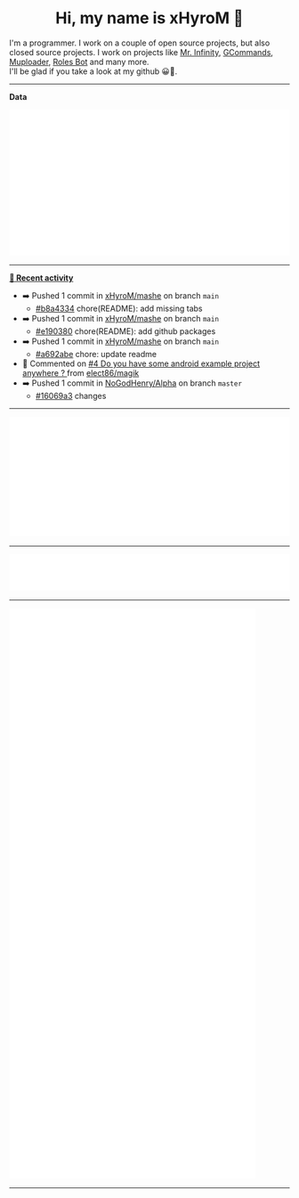 <p align="center">
    <!-- <img src="https://avatars.githubusercontent.com/u/56601352" width="192" alt="hyro's pfp" /> -->
    <h1 align="center">Hi, my name is xHyroM 👋</h1>
</p>

I'm a programmer. I work on a couple of open source projects, but also closed source projects. I work on projects like [Mr. Infinity](https://discord.com/oauth2/authorize?client_id=720321585625694239&scope=bot%20applications.commands&permissions=8&redirect_uri=https://blobs.gq/imanager&prompt=consent&response_type=code), [GCommands](https://github.com/Garlic-Team/GCommands), [Muploader](https://github.com/xHyroM/Muploader), [Roles Bot](https://github.com/xHyroM/roles-bot) and many more.  
I'll be glad if you take a look at my github 😀👀.

___
**Data**

<img src="https://github.com/xHyroM/xHyroM/blob/master/.cache/base.svg">

___

**[📰 Recent activity](https://github.com/xHyroM)**
* ➡️ Pushed 1 commit in [xHyroM/mashe](https://github.com/xHyroM/mashe) on branch `main`
  * [#b8a4334](https://github.com/xHyroM/mashe/commit/b8a4334) chore(README): add missing tabs
* ➡️ Pushed 1 commit in [xHyroM/mashe](https://github.com/xHyroM/mashe) on branch `main`
  * [#e190380](https://github.com/xHyroM/mashe/commit/e190380) chore(README): add github packages
* ➡️ Pushed 1 commit in [xHyroM/mashe](https://github.com/xHyroM/mashe) on branch `main`
  * [#a692abe](https://github.com/xHyroM/mashe/commit/a692abe) chore: update readme
* 💬 Commented on [#4 Do you have some android example project anywhere ? ](https://github.com/elect86/magik/issues/4) from [elect86/magik](https://github.com/elect86/magik)
* ➡️ Pushed 1 commit in [NoGodHenry/Alpha](https://github.com/NoGodHenry/Alpha) on branch `master`
  * [#16069a3](https://github.com/NoGodHenry/Alpha/commit/16069a3) changes


___

<img src="https://github.com/xHyroM/xHyroM/blob/master/.cache/isocalendar.svg">

___

<img src="https://github.com/xHyroM/xHyroM/blob/master/.cache/languages.svg">

___

<img src="https://github.com/xHyroM/xHyroM/blob/master/.cache/achievements.svg">

___
